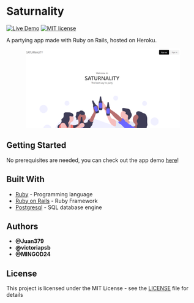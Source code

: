 # Saturnality

[![Live Demo](https://img.shields.io/badge/demo-online-green.svg)](https://rocky-badlands-03545.herokuapp.com/)
[![MIT license](https://img.shields.io/badge/License-MIT-blue.svg)](https://mit-license.org/)

A partying app made with Ruby on Rails, hosted on Heroku.

<p align="center">
  <img width="80%" src=https://github.com/Juan379/saturnality/blob/master/saturnality.PNG>
</p>

## Getting Started

No prerequisites are needed, you can check out the app demo [here](https://saturnality.herokuapp.com/)!

## Built With

* [Ruby](https://www.ruby-lang.org/en/) - Programming language
* [Ruby on Rails](https://rubyonrails.org/) - Ruby Framework
* [Postgresql](https://www.postgresql.org/) - SQL database engine

## Authors

* **@Juan379** 
* **@victoriapsb**
* **@MINGOD24**

## License

This project is licensed under the MIT License - see the [LICENSE](LICENSE) file for details

